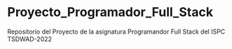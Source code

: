 # Proyecto_Programador_Full_Stack
Repositorio del Proyecto de la asignatura Programandor Full Stack del ISPC TSDWAD-2022
